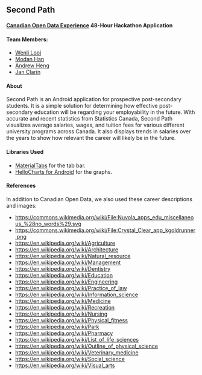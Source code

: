 ## Second Path
#### [Canadian Open Data Experience](https://www.canadianopendataexperience.ca) 48-Hour Hackathon Application
#### Team Members:
-   [Wenli Looi](https://github.com/looi)
-   [Modan Han](https://github.com/shadowscat)
-   [Andrew Heng](https://github.com/exspeed)
-   [Jan Clarin](https://github.com/janclarin)

#### About
Second Path is an Android application for prospective post-secondary students. It is a simple solution for determining how effective post-secondary education will be regarding your employability in the future. With accurate and recent statistics from Statistics Canada, Second Path visualizes average salaries, wages, and tuition fees for various different university programs across Canada. It also displays trends in salaries over the years to show how relevant the career will likely be in the future.

#### Libraries Used
-   [MaterialTabs](https://github.com/neokree/MaterialTabs) for the tab bar.
-   [HelloCharts for Android](https://github.com/lecho/hellocharts-android) for the graphs.

#### References
In addition to Canadian Open Data, we also used these career descriptions and images:
-   https://commons.wikimedia.org/wiki/File:Nuvola_apps_edu_miscellaneous_%28no_words%29.svg
-   https://commons.wikimedia.org/wiki/File:Crystal_Clear_app_kgoldrunner.png
-   https://en.wikipedia.org/wiki/Agriculture
-   https://en.wikipedia.org/wiki/Architecture
-   https://en.wikipedia.org/wiki/Natural_resource
-   https://en.wikipedia.org/wiki/Management
-   https://en.wikipedia.org/wiki/Dentistry
-   https://en.wikipedia.org/wiki/Education
-   https://en.wikipedia.org/wiki/Engineering
-   https://en.wikipedia.org/wiki/Practice_of_law
-   https://en.wikipedia.org/wiki/Information_science
-   https://en.wikipedia.org/wiki/Medicine
-   https://en.wikipedia.org/wiki/Recreation
-   https://en.wikipedia.org/wiki/Nursing
-   https://en.wikipedia.org/wiki/Physical_fitness
-   https://en.wikipedia.org/wiki/Park
-   https://en.wikipedia.org/wiki/Pharmacy
-   https://en.wikipedia.org/wiki/List_of_life_sciences
-   https://en.wikipedia.org/wiki/Outline_of_physical_science
-   https://en.wikipedia.org/wiki/Veterinary_medicine
-   https://en.wikipedia.org/wiki/Social_science
-   https://en.wikipedia.org/wiki/Visual_arts
